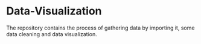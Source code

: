 # Data-Visualization
The repository contains the process of gathering data by importing it, some data cleaning and data visualization.

